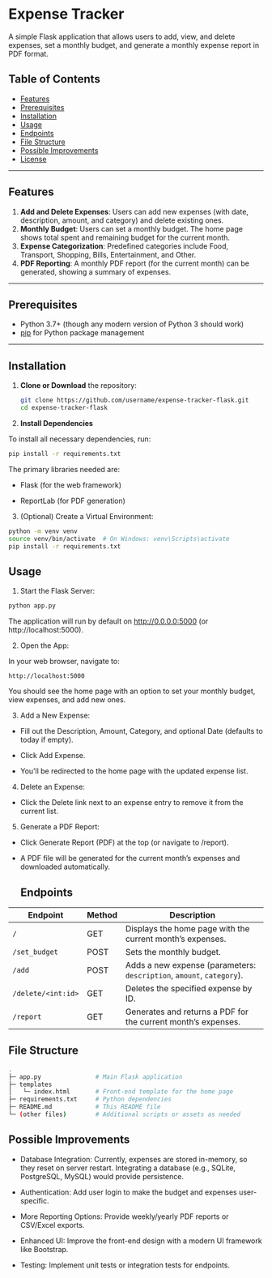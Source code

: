 # Expense Tracker

A simple Flask application that allows users to add, view, and delete expenses, set a monthly budget, and generate a monthly expense report in PDF format.

## Table of Contents

- [Features](#features)
- [Prerequisites](#prerequisites)
- [Installation](#installation)
- [Usage](#usage)
- [Endpoints](#endpoints)
- [File Structure](#file-structure)
- [Possible Improvements](#possible-improvements)
- [License](#license)

---

## Features

1. **Add and Delete Expenses**: Users can add new expenses (with date, description, amount, and category) and delete existing ones.
2. **Monthly Budget**: Users can set a monthly budget. The home page shows total spent and remaining budget for the current month.
3. **Expense Categorization**: Predefined categories include Food, Transport, Shopping, Bills, Entertainment, and Other.
4. **PDF Reporting**: A monthly PDF report (for the current month) can be generated, showing a summary of expenses.

---

## Prerequisites

- Python 3.7+ (though any modern version of Python 3 should work)
- [pip](https://pip.pypa.io/en/stable/) for Python package management

---

## Installation

1. **Clone or Download** the repository:

   ```bash
   git clone https://github.com/username/expense-tracker-flask.git
   cd expense-tracker-flask
   ```
2. **Install Dependencies**

To install all necessary dependencies, run:

```bash
pip install -r requirements.txt
```
The primary libraries needed are:

- Flask (for the web framework)

- ReportLab (for PDF generation)
3. (Optional) Create a Virtual Environment:

```bash
python -m venv venv
source venv/bin/activate  # On Windows: venv\Scripts\activate
pip install -r requirements.txt
```

## Usage
1. Start the Flask Server:

```bash
python app.py
```

The application will run by default on http://0.0.0.0:5000 (or http://localhost:5000).

2. Open the App:

In your web browser, navigate to:

```arduino
http://localhost:5000
```

You should see the home page with an option to set your monthly budget, view expenses, and add new ones.

3. Add a New Expense:

- Fill out the Description, Amount, Category, and optional Date (defaults to today if empty).

- Click Add Expense.

- You’ll be redirected to the home page with the updated expense list.

4. Delete an Expense:

- Click the Delete link next to an expense entry to remove it from the current list.

5. Generate a PDF Report:

- Click Generate Report (PDF) at the top (or navigate to /report).

- A PDF file will be generated for the current month’s expenses and downloaded automatically.

  ## Endpoints

| Endpoint              | Method | Description                                                           |
|-----------------------|--------|-----------------------------------------------------------------------|
| `/`                   | GET    | Displays the home page with the current month’s expenses.            |
| `/set_budget`         | POST   | Sets the monthly budget.                                              |
| `/add`                | POST   | Adds a new expense (parameters: `description`, `amount`, `category`). |
| `/delete/<int:id>`    | GET    | Deletes the specified expense by ID.                                  |
| `/report`             | GET    | Generates and returns a PDF for the current month’s expenses.         |


## File Structure
```bash
.
├─ app.py               # Main Flask application
├─ templates
│   └─ index.html       # Front-end template for the home page
├─ requirements.txt     # Python dependencies
├─ README.md            # This README file
└─ (other files)        # Additional scripts or assets as needed
```
## Possible Improvements
- Database Integration: Currently, expenses are stored in-memory, so they reset on server restart. Integrating a database (e.g., SQLite, PostgreSQL, MySQL) would provide persistence.

- Authentication: Add user login to make the budget and expenses user-specific.

- More Reporting Options: Provide weekly/yearly PDF reports or CSV/Excel exports.

- Enhanced UI: Improve the front-end design with a modern UI framework like Bootstrap.

- Testing: Implement unit tests or integration tests for endpoints.

